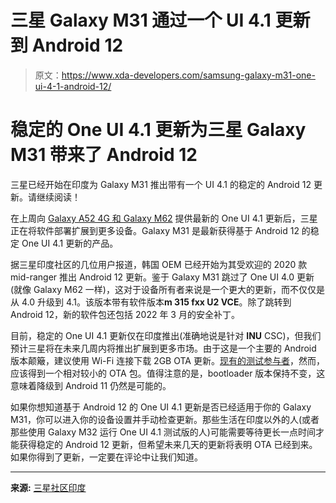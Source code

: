 # 三星 Galaxy M31 通过一个 UI 4.1 更新到 Android 12

> 原文：<https://www.xda-developers.com/samsung-galaxy-m31-one-ui-4-1-android-12/>

# 稳定的 One UI 4.1 更新为三星 Galaxy M31 带来了 Android 12

三星已经开始在印度为 Galaxy M31 推出带有一个 UI 4.1 的稳定的 Android 12 更新。请继续阅读！

在上周向 [Galaxy A52 4G 和 Galaxy M62](https://www.xda-developers.com/one-ui-4-1-galaxy-a52-4g-galaxy-m62/) 提供最新的 One UI 4.1 更新后，三星正在将软件部署扩展到更多设备。Galaxy M31 是最新获得基于 Android 12 的稳定 One UI 4.1 更新的产品。

据三星印度社区的几位用户报道，韩国 OEM 已经开始为其受欢迎的 2020 款 mid-ranger 推出 Android 12 更新。鉴于 Galaxy M31 跳过了 One UI 4.0 更新(就像 Galaxy M62 一样)，这对于设备所有者来说是一个更大的更新，而不仅仅是从 4.0 升级到 4.1。该版本带有软件版本**m 315 fxx U2 VCE**。除了跳转到 Android 12，新的软件包还包括 2022 年 3 月的安全补丁。

目前，稳定的 One UI 4.1 更新仅在印度推出(准确地说是针对 **INU** CSC)，但我们预计三星将在未来几周内将推出扩展到更多市场。由于这是一个主要的 Android 版本颠簸，建议使用 Wi-Fi 连接下载 2GB OTA 更新。[现有的测试参与者](https://www.xda-developers.com/one-ui-4-1-beta-galaxy-m31-galaxy-m32/)，然而，应该得到一个相对较小的 OTA 包。值得注意的是，bootloader 版本保持不变，这意味着降级到 Android 11 仍然是可能的。

如果你想知道基于 Android 12 的 One UI 4.1 更新是否已经适用于你的 Galaxy M31，你可以进入你的设备设置并手动检查更新。那些生活在印度以外的人(或者那些使用 Galaxy M32 运行 One UI 4.1 测试版的人)可能需要等待更长一点时间才能获得稳定的 Android 12 更新，但希望未来几天的更新将表明 OTA 已经到来。如果你得到了更新，一定要在评论中让我们知道。

* * *

**来源:** [三星社区印度](https://r2.community.samsung.com/t5/Galaxy-M/Samsung-galaxy-M31-One-UI-4-1-Android-12/td-p/11263363/)